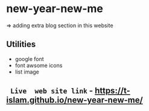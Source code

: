 # new-year-new-me

=> adding extra blog section in this website

## Utilities

- google font
- font awsome icons
- list image

## ` Live  web site link` - https://t-islam.github.io/new-year-new-me/
